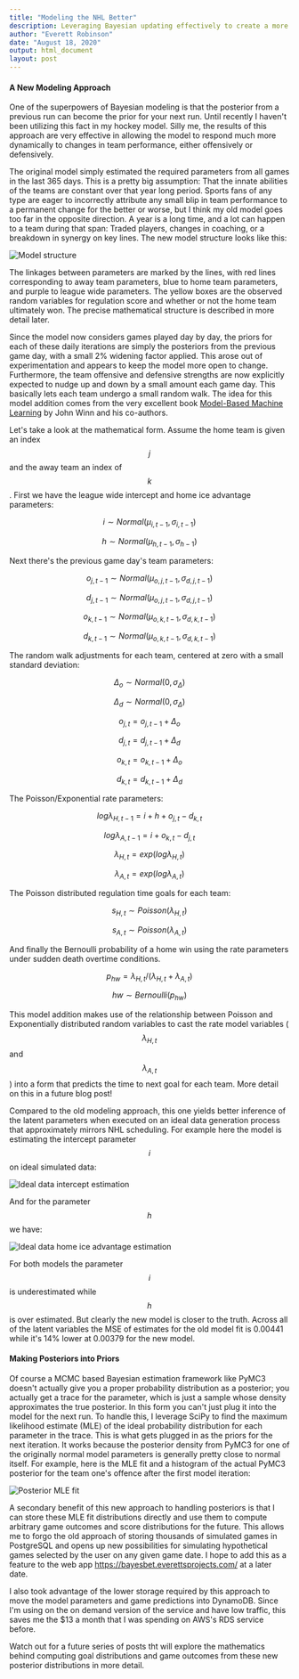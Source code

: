 ```yaml
---
title: "Modeling the NHL Better"
description: Leveraging Bayesian updating effectively to create a more responsive hockey game prediction model.
author: "Everett Robinson"
date: "August 18, 2020"
output: html_document
layout: post
---
```


#### A New Modeling Approach

One of the superpowers of Bayesian modeling is that the posterior from a previous run can become the prior for your next run. Until recently I haven't been utilizing this fact in my hockey model. Silly me, the results of this approach are very effective in allowing the model to respond much more dynamically to changes in team performance, either offensively or defensively.

The original model simply estimated the required parameters from all games in the last 365 days. This is a pretty big assumption: That the innate abilities of the teams are constant over that year long period. Sports fans of any type are eager to incorrectly attribute any small blip in team performance to a permanent change for the better or worse, but I think my old model goes too far in the opposite direction. A year is a long time, and a lot can happen to a team during that span: Traded players, changes in coaching, or a breakdown in synergy on key lines. The new model structure looks like this:

![Model structure](/img/2020-08-18-modeling-the-nhl-better/model.png)

The linkages between parameters are marked by the lines, with red lines corresponding to away team parameters, blue to home team parameters, and purple to league wide parameters. The yellow boxes are the observed random variables for regulation score and whether or not the home team ultimately won. The precise mathematical structure is described in more detail later.

Since the model now considers games played day by day, the priors for each of these daily iterations are simply the posteriors from the previous game day, with a small 2% widening factor applied. This arose out of experimentation and appears to keep the model more open to change. Furthermore, the team offensive and defensive strengths are now explicitly expected to nudge up and down by a small amount each game day. This basically lets each team undergo a small random walk. The idea for this model addition comes from the very excellent book [Model-Based Machine Learning](http://mbmlbook.com/TrueSkill_Allowing_the_skills_to_vary.html) by John Winn and his co-authors.

Let's take a look at the mathematical form. Assume the home team is given an index $$j$$ and the away team an index of $$k$$. First we have the league wide intercept and home ice advantage parameters:

$$i \sim Normal(\mu_{i,t-1}, \sigma_{i, t-1})$$

$$h \sim Normal(\mu_{h, t-1}, \sigma_{h-1})$$

Next there's the previous game day's team parameters:

$$o_{j,t-1} \sim Normal(\mu_{o,j,t-1}, \sigma_{d,j,t-1})$$

$$d_{j,t-1} \sim Normal(\mu_{o,j,t-1}, \sigma_{d,j,t-1})$$

$$o_{k,t-1} \sim Normal(\mu_{o,k,t-1}, \sigma_{d,k,t-1})$$

$$d_{k,t-1} \sim Normal(\mu_{o,k,t-1}, \sigma_{d,k,t-1})$$

The random walk adjustments for each team, centered at zero with a small standard deviation:

$$\Delta_o \sim Normal(0, \sigma_{\Delta})$$

$$\Delta_d \sim Normal(0, \sigma_{\Delta})$$

$$o_{j,t} = o_{j,t-1} + \Delta_o$$

$$d_{j,t} = d_{j,t-1} + \Delta_d$$

$$o_{k,t} = o_{k,t-1} + \Delta_o$$

$$d_{k,t} = d_{k,t-1} + \Delta_d$$

The Poisson/Exponential rate parameters:

$$log\lambda_{H,t-1} = i + h + o_{j,t} - d_{k,t}$$

$$log\lambda_{A,t-1} = i + o_{k,t} - d_{j,t}$$

$$ \lambda_{H,t} = exp(log\lambda_{H,t})$$

$$ \lambda_{A,t} = exp(log\lambda_{A,t})$$

The Poisson distributed regulation time goals for each team: 

$$ s_{H,t} \sim Poisson(\lambda_{H,t})$$

$$ s_{A,t} \sim Poisson(\lambda_{A,t})$$

And finally the Bernoulli probability of a home win using the rate parameters under sudden death overtime conditions.

$$p_{hw} = \lambda_{H,t}/(\lambda_{H,t} + \lambda_{A,t})$$

$$ hw \sim Bernoulli(p_{hw})$$

This model addition makes use of the relationship between Poisson and Exponentially distributed random variables to cast the rate model variables ($$\lambda_{H,t}$$ and $$\lambda_{A,t}$$) into a form that predicts the time to next goal for each team. More detail on this in a future blog post!

Compared to the old modeling approach, this one yields better inference of the latent parameters when executed on an ideal data generation process that approximately mirrors NHL scheduling. For example here the model is estimating the intercept parameter $$i$$ on ideal simulated data:

![Ideal data intercept estimation](/img/2020-08-18-modeling-the-nhl-better/estimated_i.png)

And for the parameter $$h$$ we have:

![Ideal data home ice advantage estimation](/img/2020-08-18-modeling-the-nhl-better/estimated_h.png)

For both models the parameter $$i$$ is underestimated while $$h$$ is over estimated. But clearly the new model is closer to the truth. Across all of the latent variables the MSE of estimates for the old model fit is 0.00441 while it's 14% lower at 0.00379 for the new model.


#### Making Posteriors into Priors

Of course a MCMC based Bayesian estimation framework like PyMC3 doesn't actually give you a proper probability distribution as a posterior; you actually get a trace for the parameter, which is just a sample whose density approximates the true posterior. In this form you can't just plug it into the model for the next run. To handle this, I leverage SciPy to find the maximum likelihood estimate (MLE) of the ideal probability distribution for each parameter in the trace. This is what gets plugged in as the priors for the next iteration. It works because the posterior density from PyMC3 for one of the originally normal model parameters is generally pretty close to normal itself. For example, here is the MLE fit and a histogram of the actual PyMC3 posterior for the team one's offence after the first model iteration:

![Posterior MLE fit](/img/2020-08-18-modeling-the-nhl-better/estimated_o1_mle_fit.png)

A secondary benefit of this new approach to handling posteriors is that I can store these MLE fit distributions directly and use them to compute arbitrary game outcomes and score distributions for the future. This allows me to forgo the old approach of storing thousands of simulated games in PostgreSQL and opens up new possibilities for simulating hypothetical games selected by the user on any given game date. I hope to add this as a feature to the web app https://bayesbet.everettsprojects.com/ at a later date.

I also took advantage of the lower storage required by this approach to move the model parameters and game predictions into DynamoDB. Since I'm using on the on demand version of the service and have low traffic, this saves me the $13 a month that I was spending on AWS's RDS service before.

Watch out for a future series of posts tht will explore the mathematics behind computing goal distributions and game outcomes from these new posterior distributions in more detail.
